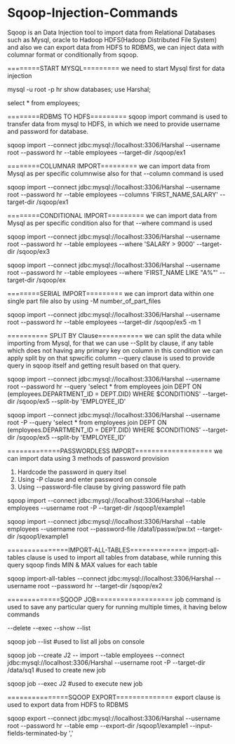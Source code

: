 # Sqoop-Injection-Commands
Sqoop is an Data Injection tool to import data from Relational Databases such as Mysql, oracle to Hadoop HDFS(Hadoop Distributed File System) and also we can export data from HDFS to RDBMS, we can inject data with columnar format or conditionally from sqoop. 

========START MYSQL=========
we need to start Mysql first for data injection

mysql -u root -p
hr
show databases;
use Harshal;

select * from employees;

========RDBMS TO HDFS=========
sqoop import command is used to transfer data from mysql to HDFS, in which we need to provide username and password for database. 

sqoop import --connect jdbc:mysql://localhost:3306/Harshal --username root --password hr --table employees --target-dir /sqoop/ex1

========COLUMNAR IMPORT=========
we can import data from Mysql as per specific columnwise also for that --column command is used

sqoop import --connect jdbc:mysql://localhost:3306/Harshal --username root --password hr --table employees --columns 'FIRST_NAME,SALARY' --target-dir /sqoop/ex1

========CONDITIONAL IMPORT=========
we can import data from Mysql as per specific condition also for that --where command is used

sqoop import --connect jdbc:mysql://localhost:3306/Harshal --username root --password hr --table employees --where 'SALARY > 9000' --target-dir /sqoop/ex3

sqoop import --connect jdbc:mysql://localhost:3306/Harshal --username root --password hr --table employees --where 'FIRST_NAME LIKE "A%"' --target-dir /sqoop/ex

========SERIAL IMPORT=========
we can imprort data within one single part file also by using -M number_of_part_files

sqoop import --connect jdbc:mysql://localhost:3306/Harshal --username root --password hr --table employees --target-dir /sqoop/ex5 
-m 1

========== SPLIT BY Clause===========
we can split the data while importing from Mysql, for that we can use --Split by clause, if any table which does not having any primary key on column in this condition we can apply split by on that spwcific column
--query clause is used to provide query in sqoop itself and getting result based on that query.

sqoop import --connect jdbc:mysql://localhost:3306/Harshal --username root --password hr --query 'select * from employees join DEPT ON (employees.DEPARTMENT_ID = DEPT.DID) WHERE $CONDITIONS' --target-dir /sqoop/ex5 --split-by 'EMPLOYEE_ID'

sqoop import --connect jdbc:mysql://localhost:3306/Harshal --username root -P --query 'select * from employees join DEPT ON (employees.DEPARTMENT_ID = DEPT.DID) WHERE $CONDITIONS' --target-dir /sqoop/ex5 --split-by 'EMPLOYEE_ID'

=============PASSWORDLESS IMPORT===================
we can import data using 3 methods of password provision

1. Hardcode the password in query itsel
2. Using -P clause and enter password on console 
3. Using --password-file clause by giving password file path 

sqoop import --connect jdbc:mysql://localhost:3306/Harshal --table employees --username root -P --target-dir /sqoop1/example1

sqoop import --connect jdbc:mysql://localhost:3306/Harshal --table employees --username root --password-file /data1/passw/pw.txt --target-dir /sqoop1/example1

===============IMPORT-ALL-TABLES==============
 import-all-tables clause is used to import all tables from database, while running this query sqoop finds MIN & MAX values for each table
 
sqoop import-all-tables --connect jdbc:mysql://localhost:3306/Harshal --username root --password hr --target-dir /sqoop/ex2

=============SQOOP JOB===================
job command is used to save any particular query for running multiple times, it having below commands

--delete
--exec 
--show 
--list

sqoop job --list     #used to list all jobs on console

sqoop job --create J2 -- import --table employees --connect jdbc:mysql://localhost:3306/Harshal --username root -P --target-dir /data/sq1    #used to create new job

sqoop job --exec J2  #used to execute new job

===============SQOOP EXPORT==============
export clause is used to export data from HDFS to RDBMS

sqoop export --connect jdbc:mysql://localhost:3306/Harshal --username root --password hr --table emp --export-dir /sqoop1/example1 --input-fields-terminated-by ','

